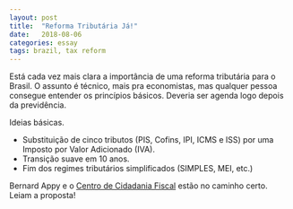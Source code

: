 ```yaml
---
layout: post
title:  "Reforma Tributária Já!"
date:   2018-08-06
categories: essay
tags: brazil, tax reform
---
```


Está cada vez mais clara a importância de uma reforma tributária para o Brasil. O assunto é técnico, mais pra economistas, mas qualquer pessoa consegue entender os princípios básicos. Deveria ser agenda logo depois da previdência.

Ideias básicas.
- Substituição de cinco tributos (PIS, Cofins, IPI, ICMS e ISS) por uma Imposto por Valor Adicionado (IVA).
- Transição suave em 10 anos.
- Fim dos regimes tributários simplificados (SIMPLES, MEI, etc.)

Bernard Appy e o [Centro de Cidadania Fiscal](https://www.ccif.com.br/) estão no caminho certo. Leiam a proposta!

